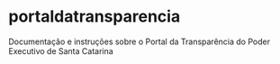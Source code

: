 # portaldatransparencia
Documentação e instruções sobre o Portal da Transparência do Poder Executivo de Santa Catarina
